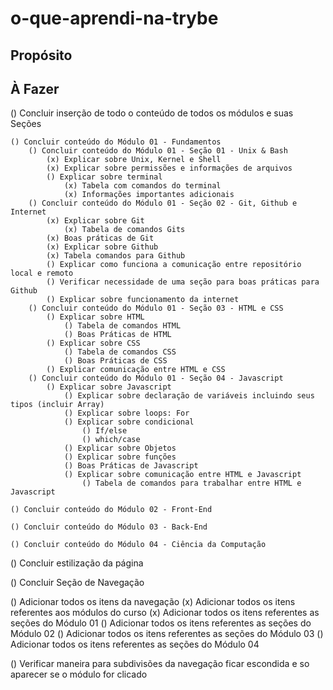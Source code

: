 # o-que-aprendi-na-trybe

## Propósito

## À Fazer

<!-- Conteúdo -->
() Concluir inserção de todo o conteúdo de todos os módulos e suas Seções

    () Concluir conteúdo do Módulo 01 - Fundamentos
        () Concluir conteúdo do Módulo 01 - Seção 01 - Unix & Bash
            (x) Explicar sobre Unix, Kernel e Shell
            (x) Explicar sobre permissões e informações de arquivos
            () Explicar sobre terminal
                (x) Tabela com comandos do terminal
                (x) Informações importantes adicionais
        () Concluir conteúdo do Módulo 01 - Seção 02 - Git, Github e Internet
            (x) Explicar sobre Git
                (x) Tabela de comandos Gits
            (x) Boas práticas de Git
            (x) Explicar sobre Github
            (x) Tabela comandos para Github
            () Explicar como funciona a comunicação entre repositório local e remoto
            () Verificar necessidade de uma seção para boas práticas para Github
            () Explicar sobre funcionamento da internet
        () Concluir conteúdo do Módulo 01 - Seção 03 - HTML e CSS
            () Explicar sobre HTML
                () Tabela de comandos HTML
                () Boas Práticas de HTML
            () Explicar sobre CSS
                () Tabela de comandos CSS
                () Boas Práticas de CSS
            () Explicar comunicação entre HTML e CSS
        () Concluir conteúdo do Módulo 01 - Seção 04 - Javascript
            () Explicar sobre Javascript
                () Explicar sobre declaração de variáveis incluindo seus tipos (incluir Array)
                () Explicar sobre loops: For
                () Explicar sobre condicional
                    () If/else
                    () which/case
                () Explicar sobre Objetos
                () Explicar sobre funções
                () Boas Práticas de Javascript
                () Explicar sobre comunicação entre HTML e Javascript
                    () Tabela de comandos para trabalhar entre HTML e Javascript

    () Concluir conteúdo do Módulo 02 - Front-End

    () Concluir conteúdo do Módulo 03 - Back-End

    () Concluir conteúdo do Módulo 04 - Ciência da Computação

<!-- Estilização -->
() Concluir estilização da página

<!-- Navegação -->
() Concluir Seção de Navegação

() Adicionar todos os itens da navegação
(x) Adicionar todos os itens referentes aos módulos do curso
(x) Adicionar todos os itens referentes as seções do Módulo 01
() Adicionar todos os itens referentes as seções do Módulo 02
() Adicionar todos os itens referentes as seções do Módulo 03
() Adicionar todos os itens referentes as seções do Módulo 04

() Verificar maneira para subdivisões da navegação ficar escondida e so aparecer se o módulo for clicado
